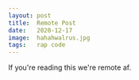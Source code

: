 ```yaml
---
layout: post
title:  Remote Post
date:   2020-12-17
image:  hahahwalrus.jpg
tags:   rap code 
---
```


If you&#x27;re reading this we&#x27;re remote af.